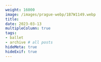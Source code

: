 ```yaml
---
weight: 16000
image: /images/prague-webp/1B7W1149.webp
title:
date: 2023-03-13
multipleColumn: true
tags:
- ballet
- archive # all posts
hideMeta: true
hideExif: true
---
```

